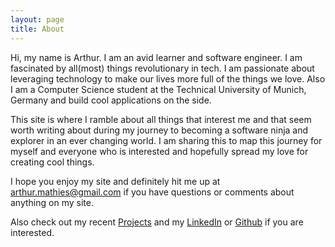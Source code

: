```yaml
---
layout: page
title: About
---
```


Hi, my name is Arthur. I am an avid learner and software engineer. I am fascinated by all(most) things revolutionary in tech. I am passionate about leveraging technology to make our lives more full of the things we love. Also I am a Computer Science student at the Technical University of Munich, Germany and build cool applications on the side.

This site is where I ramble about all things that interest me and that seem worth writing about during my journey to becoming a software ninja and explorer in an ever changing world. I am sharing this to map this journey for myself and everyone who is interested and hopefully spread my love for creating cool things.

I hope you enjoy my site and definitely hit me up at <a href="mailto:arthur.mathies@gmail.com">arthur.mathies@gmail.com</a> if you have questions or comments about anything on my site. 

Also check out my recent <a href="/projects">Projects</a> and my [LinkedIn](https://linkedin.com/in/arthurmathies) or [Github](https://github.com/arthurmathies) if you are interested.

